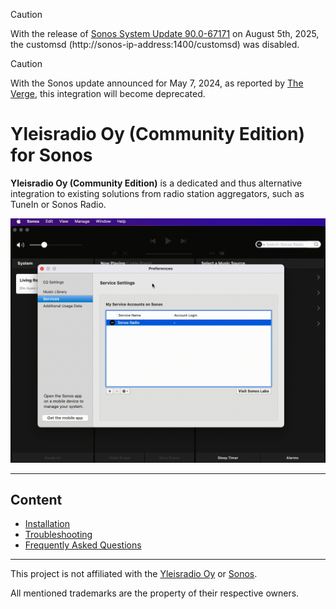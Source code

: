 > [!CAUTION]
> With the release of <a href="https://support.sonos.com/article/release-notes-sonos-system-updates">Sonos System Update 90.0-67171</a> on August 5th, 2025, the customsd (http://sonos-ip-address:1400/customsd) was disabled.

> [!CAUTION]
> With the Sonos update announced for May 7, 2024, as reported by <a href="https://www.theverge.com/2024/4/10/24125866/sonos-new-app-features">The Verge</a>, this integration will become deprecated.

# Yleisradio Oy  (Community Edition) for Sonos

**Yleisradio Oy (Community Edition)** is a dedicated and thus alternative integration to existing solutions from radio station aggregators, such as TuneIn or Sonos Radio.

<img src="https://raw.githubusercontent.com/public-broadcasting/yleisradio-oy-community-edition-for-sonos/main/img/yleisradio-oy-community-edition-demo.gif">

---

## Content

- [Installation](https://github.com/public-broadcasting/yleisradio-oy-community-edition-for-sonos/wiki#installation)
- [Troubleshooting](https://github.com/public-broadcasting/yleisradio-oy-community-edition-for-sonos/wiki#troubleshooting)
- [Frequently Asked Questions](https://github.com/public-broadcasting/yleisradio-oy-community-edition-for-sonos/wiki#frequently-asked-questions)

---

This project is not affiliated with the <a href="https://areena.yle.fi/podcastit/kanavat">Yleisradio Oy</a> or <a href="https://www.sonos.com/">Sonos</a>.

All mentioned trademarks are the property of their respective owners.
